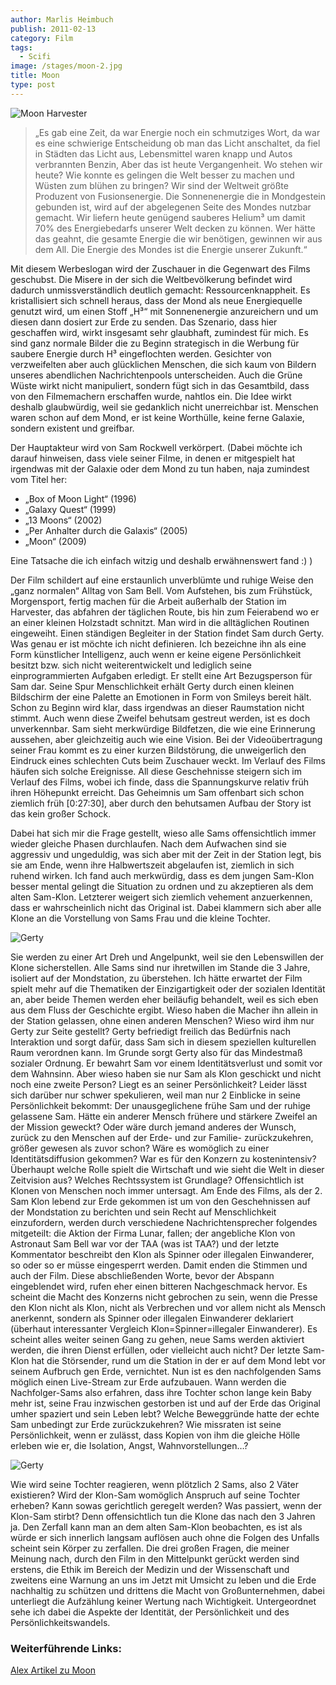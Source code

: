 ```yaml
---
author: Marlis Heimbuch
publish: 2011-02-13
category: Film
tags:
  - Scifi
image: /stages/moon-2.jpg
title: Moon
type: post
---
```


![Moon Harvester](~@assets/moon/harvester.jpg)

> „Es gab eine Zeit, da war Energie noch ein schmutziges Wort, da war es eine schwierige Entscheidung ob man das Licht anschaltet, da fiel in Städten das Licht aus, Lebensmittel waren knapp und Autos verbrannten Benzin, Aber das ist heute Vergangenheit.
> Wo stehen wir heute?
> Wie konnte es gelingen die Welt besser zu machen und Wüsten zum blühen zu bringen?
> Wir sind der Weltweit größte Produzent von Fusionsenergie. Die Sonnenenergie die in Mondgestein gebunden ist, wird auf der abgelegenen Seite des Mondes nutzbar gemacht. Wir liefern heute genügend sauberes Helium³ um damit 70% des Energiebedarfs unserer Welt decken zu können.
> Wer hätte das geahnt, die gesamte Energie die wir benötigen, gewinnen wir aus dem All. Die Energie des Mondes ist die Energie unserer Zukunft.“

Mit diesem Werbeslogan wird der Zuschauer in die Gegenwart des Films geschubst. Die Misere in der sich die Weltbevölkerung befindet wird dadurch unmissverständlich deutlich gemacht: Ressourcenknappheit. Es kristallisiert sich schnell heraus, dass der Mond als neue Energiequelle genutzt wird, um einen Stoff „H³“ mit Sonnenenergie anzureichern und um diesen dann dosiert zur Erde zu senden. Das Szenario, dass hier geschaffen wird, wirkt insgesamt sehr glaubhaft, zumindest für mich. Es sind ganz normale Bilder die zu Beginn strategisch in die Werbung für saubere Energie durch H³ eingeflochten werden. Gesichter von verzweifelten aber auch glücklichen Menschen, die sich kaum von Bildern unseres abendlichen Nachrichtenpools unterscheiden. Auch die Grüne Wüste wirkt nicht manipuliert, sondern fügt sich in das Gesamtbild, dass von den Filmemachern erschaffen wurde, nahtlos ein. Die Idee wirkt deshalb glaubwürdig, weil sie gedanklich nicht unerreichbar ist. Menschen waren schon auf dem Mond, er ist keine Worthülle, keine ferne Galaxie, sondern existent und greifbar.

Der Hauptakteur wird von Sam Rockwell verkörpert.
(Dabei möchte ich darauf hinweisen, dass viele seiner Filme, in denen er mitgespielt hat irgendwas mit der Galaxie oder dem Mond zu tun haben, naja zumindest vom Titel her:

- „Box of Moon Light“ (1996)
- „Galaxy Quest“ (1999)
- „13 Moons“ (2002)
- „Per Anhalter durch die Galaxis“ (2005)
- „Moon“ (2009)

Eine Tatsache die ich  einfach witzig und deshalb erwähnenswert fand :) )

Der Film schildert auf eine erstaunlich unverblümte und ruhige Weise den „ganz normalen“ Alltag von Sam Bell. Vom Aufstehen, bis zum Frühstück, Morgensport, fertig machen für die Arbeit außerhalb der Station im Harvester, das abfahren der täglichen Route, bis hin zum Feierabend wo er an einer kleinen Holzstadt schnitzt. Man wird in die alltäglichen Routinen eingeweiht. Einen ständigen Begleiter in der Station findet Sam durch Gerty. Was genau er ist möchte ich nicht definieren. Ich bezeichne ihn als eine Form künstlicher Intelligenz, auch wenn er keine eigene Persönlichkeit besitzt bzw. sich nicht weiterentwickelt und lediglich seine einprogrammierten Aufgaben erledigt.  Er stellt eine Art Bezugsperson für Sam dar. Seine Spur Menschlichkeit erhält Gerty durch einen kleinen Bildschirm der eine Palette an Emotionen in Form von Smileys bereit hält. Schon zu Beginn wird klar, dass irgendwas an dieser Raumstation nicht stimmt. Auch wenn diese Zweifel behutsam gestreut werden, ist es doch unverkennbar. Sam sieht merkwürdige Bildfetzen, die wie eine Erinnerung aussehen, aber gleichzeitig auch wie eine Vision. Bei der Videoübertragung seiner Frau kommt es zu einer kurzen Bildstörung, die unweigerlich den Eindruck eines schlechten Cuts beim Zuschauer weckt. Im Verlauf des Films häufen sich solche Ereignisse. All diese Geschehnisse steigern sich im Verlauf des Films, wobei ich finde, dass die Spannungskurve relativ früh ihren Höhepunkt erreicht. Das Geheimnis um Sam offenbart sich schon ziemlich früh [0:27:30], aber durch den behutsamen Aufbau der Story ist das kein großer Schock.

Dabei hat sich mir die Frage gestellt, wieso alle Sams offensichtlich immer wieder gleiche Phasen durchlaufen. Nach dem Aufwachen sind sie aggressiv und ungeduldig, was sich aber mit der Zeit in der Station legt, bis sie am Ende, wenn ihre Halbwertszeit abgelaufen ist, ziemlich in sich ruhend wirken. Ich fand auch merkwürdig, dass es dem jungen Sam-Klon besser mental gelingt die Situation zu ordnen und zu akzeptieren als dem alten Sam-Klon. Letzterer weigert sich ziemlich vehement anzuerkennen, dass er wahrscheinlich nicht das Original ist. Dabei klammern sich aber alle Klone an die Vorstellung von Sams Frau und die kleine Tochter.


![Gerty](~@assets/moon/gerty.jpg)

Sie werden zu einer Art Dreh und Angelpunkt, weil sie den Lebenswillen der Klone sicherstellen. Alle Sams sind nur ihretwillen im Stande die 3 Jahre, isoliert auf der Mondstation, zu überstehen. Ich hätte erwartet der Film spielt mehr auf die Thematiken der Einzigartigkeit oder der sozialen Identität an, aber beide Themen werden eher beiläufig behandelt, weil es sich eben aus dem Fluss der Geschichte ergibt. Wieso haben die Macher ihn allein in der Station gelassen, ohne einen anderen Menschen? Wieso wird ihm nur Gerty zur Seite gestellt? Gerty befriedigt freilich das Bedürfnis nach Interaktion und sorgt dafür, dass Sam sich in diesem speziellen kulturellen Raum verordnen kann. Im Grunde sorgt Gerty also für das Mindestmaß sozialer Ordnung. Er bewahrt Sam vor einem Identitätsverlust und somit vor dem Wahnsinn. Aber wieso haben sie nur Sam als Klon geschickt und nicht noch eine zweite Person? Liegt es an seiner Persönlichkeit? Leider lässt sich darüber nur schwer spekulieren, weil man nur 2 Einblicke in seine Persönlichkeit bekommt: Der unausgeglichene frühe Sam und der ruhige gelassene Sam. Hätte ein anderer Mensch frühere und stärkere Zweifel an der Mission geweckt? Oder wäre durch jemand anderes der Wunsch, zurück zu den Menschen auf der Erde- und zur Familie- zurückzukehren, größer gewesen als zuvor schon? Wäre es womöglich zu einer Identitätsdiffusion gekommen? War es für den Konzern zu kostenintensiv? Überhaupt welche Rolle spielt die Wirtschaft und wie sieht die Welt in dieser Zeitvision aus? Welches Rechtssystem ist Grundlage? Offensichtlich ist Klonen von Menschen noch immer untersagt. Am Ende des Films, als der 2. Sam Klon lebend zur Erde gekommen ist um von den Geschehnissen auf der Mondstation zu berichten und sein Recht auf Menschlichkeit einzufordern, werden durch verschiedene Nachrichtensprecher folgendes mitgeteilt: die Aktion der Firma Lunar, fallen; der angebliche Klon von Astronaut Sam Bell war vor der TAA (was ist TAA?) und der letzte Kommentator beschreibt den Klon als Spinner oder illegalen Einwanderer, so oder so er müsse eingesperrt werden. Damit enden die Stimmen und auch der Film. Diese abschließenden Worte, bevor der Abspann eingeblendet wird, rufen eher einen bitteren Nachgeschmack hervor. Es scheint die Macht des Konzerns nicht gebrochen zu sein, wenn die Presse den Klon nicht als Klon, nicht als Verbrechen und vor allem nicht als Mensch anerkennt, sondern als Spinner oder illegalen Einwanderer deklariert (überhaut interessanter Vergleich Klon=Spinner=illegaler Einwanderer). Es scheint alles weiter seinen Gang zu gehen, neue Sams werden aktiviert werden, die ihren Dienst erfüllen, oder vielleicht auch nicht? Der letzte Sam-Klon hat die Störsender, rund um die Station in der er auf dem Mond lebt vor seinem Aufbruch gen Erde, vernichtet. Nun ist es den nachfolgenden Sams möglich einen Live-Stream zur Erde aufzubauen. Wann werden die Nachfolger-Sams also erfahren, dass ihre Tochter schon lange kein Baby mehr ist, seine Frau inzwischen gestorben ist und auf der Erde das Original umher spaziert und sein Leben lebt? Welche Beweggründe hatte der echte Sam unbedingt zur Erde zurückzukehren? Wie missraten ist seine Persönlichkeit, wenn er zulässt, dass Kopien von ihm die gleiche Hölle erleben wie er, die Isolation, Angst, Wahnvorstellungen…?

![Gerty](~@assets/moon/sam-alt.jpg)

Wie wird seine Tochter reagieren, wenn plötzlich 2 Sams, also 2 Väter existieren? Wird der Klon-Sam womöglich Anspruch auf seine Tochter erheben? Kann sowas gerichtlich geregelt werden? Was passiert, wenn der Klon-Sam stirbt? Denn offensichtlich tun die Klone das nach den 3 Jahren ja. Den Zerfall kann man an dem alten Sam-Klon  beobachten, es ist als würde er sich innerlich langsam auflösen auch ohne die Folgen des Unfalls scheint sein Körper zu zerfallen.  Die drei großen Fragen, die meiner Meinung nach, durch den Film in den Mittelpunkt gerückt werden sind erstens,  die Ethik im Bereich der Medizin und der Wissenschaft und zweitens eine Warnung an uns im Jetzt mit Umsicht zu leben und die Erde nachhaltig zu schützen und drittens die Macht von Großunternehmen, dabei unterliegt die Aufzählung keiner Wertung nach Wichtigkeit. Untergeordnet sehe ich dabei die Aspekte der Identität, der Persönlichkeit und des Persönlichkeitswandels.

### Weiterführende Links:
[Alex Artikel zu Moon](/posts/moon-alex.html)
